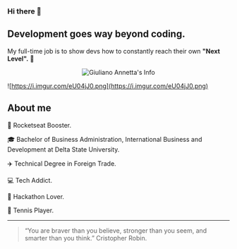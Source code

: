 ### Hi there 👋

## Development goes **way beyond coding.**

My full-time job is to show devs how to constantly reach their own **"Next Level".** 🚀

<p align="center">
  <img src="https://i.imgur.com/eU04jJ0.png" alt="Giuliano Annetta's Info"/>
</p>

![https://i.imgur.com/eU04jJ0.png](https://i.imgur.com/eU04jJ0.png)

## About me

🚀 Rocketseat Booster.

🎓 Bachelor of Business Administration, International Business and Development at Delta State University.

✈️ Technical Degree in Foreign Trade.

💻 Tech Addict.

💜 Hackathon Lover.

🎾 Tennis Player.

---

> “You are braver than you believe, stronger than you seem, and smarter than you think.” Cristopher Robin.
>
